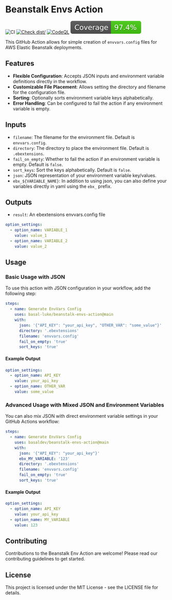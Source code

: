 # Beanstalk Envs Action

![CI](https://github.com/basaldev/beanstalk-envs-action/actions/workflows/ci.yml/badge.svg)
[![Check dist/](https://github.com/basaldev/beanstalk-envs-action/actions/workflows/check-dist.yml/badge.svg)](https://github.com/basaldev/beanstalk-envs-action/actions/workflows/check-dist.yml)
[![CodeQL](https://github.com/basaldev/beanstalk-envs-action/actions/workflows/codeql-analysis.yml/badge.svg)](https://github.com/basaldev/beanstalk-envs-action/actions/workflows/codeql-analysis.yml)
[![Coverage](./badges/coverage.svg)](./badges/coverage.svg)

This GitHub Action allows for simple creation of `envvars.config` files for AWS
Elastic Beanstalk deployments.

## Features

- **Flexible Configuration**: Accepts JSON inputs and environment variable
  definitions directly in the workflow.
- **Customizable File Placement**: Allows setting the directory and filename for
  the configuration file.
- **Sorting**: Optionally sorts environment variable keys alphabetically.
- **Error Handling**: Can be configured to fail the action if any environment
  variable is empty.

## Inputs

- `filename`: The filename for the environment file. Default is
  `envvars.config`.
- `directory`: The directory to place the environment file. Default is
  `.ebextensions`.
- `fail_on_empty`: Whether to fail the action if an environment variable is
  empty. Default is `false`.
- `sort_keys`: Sort the keys alphabetically. Default is `false`.
- `json`: JSON representation of your environment variable key/values.
- `ebx_${VARIABLE_NAME}`: In addition to using json, you can also define your
  variables directly in yaml using the `ebx_` prefix.

## Outputs

- `result`: An ebextensions envvars.config file

```yaml
option_settings:
  - option_name: VARIABLE_1
    value: value_1
  - option_name: VARIABLE_2
    value: value_2
```

## Usage

### Basic Usage with JSON

To use this action with JSON configuration in your workflow, add the following
step:

```yaml
steps:
  - name: Generate EnvVars Config
    uses: basal-luke/beanstalk-envs-action@main
    with:
      json: '{"API_KEY": "your_api_key", "OTHER_VAR": "some_value"}'
      directory: '.ebextensions'
      filename: 'envvars.config'
      fail_on_empty: 'true'
      sort_keys: 'true'
```

#### Example Output

```yaml
option_settings:
  - option_name: API_KEY
    value: your_api_key
  - option_name: OTHER_VAR
    value: some_value
```

### Advanced Usage with Mixed JSON and Environment Variables

You can also mix JSON with direct environment variable settings in your GitHub
Actions workflow:

```yaml
steps:
  - name: Generate EnvVars Config
    uses: basaldev/beanstalk-envs-action@main
    with:
      json: '{"API_KEY": "your_api_key"}'
      ebx_MY_VARIABLE: '123'
      directory: '.ebextensions'
      filename: 'envvars.config'
      fail_on_empty: 'true'
      sort_keys: 'true'
```

#### Example Output

```yaml
option_settings:
  - option_name: API_KEY
    value: your_api_key
  - option_name: MY_VARIABLE
    value: 123
```

## Contributing

Contributions to the Beanstalk Env Action are welcome! Please read our
contributing guidelines to get started.

## License

This project is licensed under the MIT License - see the LICENSE file for
details.
